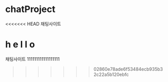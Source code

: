 # chatProject
<<<<<<< HEAD
채팅사이트

h e l l o 
=======
채팅사이트 111111111111111111
>>>>>>> 02860e78ade6f53484ecb935b32c22a5b120ebfc
